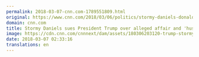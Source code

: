 ```yaml
---
permalink: 2018-03-07-cnn.com-1789551809.html
original: https://www.cnn.com/2018/03/06/politics/stormy-daniels-donald-trump-lawsuit/index.html
domain: cnn.com
title: Stormy Daniels sues President Trump over alleged affair and 'hush' agreement
image: https://cdn.cnn.com/cnnnext/dam/assets/180306203120-trump-stormy-daniels-split-super-tease.jpg
date: 2018-03-07 02:33:16
translations: en
---
```


